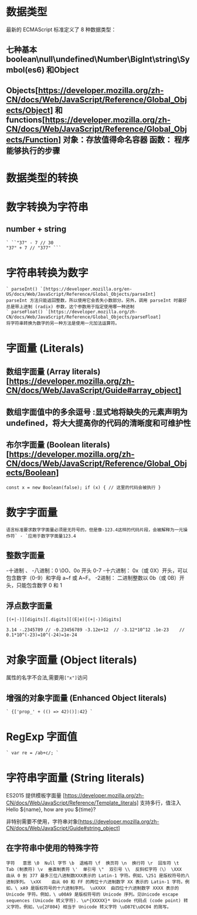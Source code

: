 # 数据类型
最新的 ECMAScript 标准定义了 8 种数据类型：

## 七种基本 boolean\null\undefined\Number\BigInt\string\Symbol(es6) 和Object

## Objects[https://developer.mozilla.org/zh-CN/docs/Web/JavaScript/Reference/Global_Objects/Object] 和 functions[https://developer.mozilla.org/zh-CN/docs/Web/JavaScript/Reference/Global_Objects/Function] 对象：存放值得命名容器 函数： 程序能够执行的步骤

# 数据类型的转换
# 数字转换为字符串
## number + string
    ` ``"37" - 7 // 30
    "37" + 7 // "377" ```
# 字符串转换为数字
    ` parseInt() `[https://developer.mozilla.org/en-US/docs/Web/JavaScript/Reference/Global_Objects/parseInt]
    parseInt 方法只能返回整数，所以使用它会丢失小数部分。另外，调用 parseInt 时最好总是带上进制 (radix) 参数，这个参数用于指定使用哪一种进制
    ` parseFloat() `[https://developer.mozilla.org/zh-CN/docs/Web/JavaScript/Reference/Global_Objects/parseFloat]
    将字符串转换为数字的另一种方法是使用一元加法运算符。
# 字面量 (Literals)
## 数组字面量 (Array literals)[https://developer.mozilla.org/zh-CN/docs/Web/JavaScript/Guide#array_object]
## 数组字面值中的多余逗号 :显式地将缺失的元素声明为undefined，将大大提高你的代码的清晰度和可维护性
## 布尔字面量 (Boolean literals) [https://developer.mozilla.org/zh-CN/docs/Web/JavaScript/Reference/Global_Objects/Boolean]
` const x = new Boolean(false);
if (x) {
  // 这里的代码会被执行
} `
# 数字字面量
    语言标准要求数字字面量必须是无符号的，但是像-123.4这样的代码片段，会被解释为一元操作符` - `应用于数字字面量123.4
## 整数字面量
-十进制 、
-八进制：0 \0O、0o 开头 0-7 
-十六进制：  0x（或 0X）开头，可以包含数字（0-9）和字母 a~f 或 A~F。
-2进制： 二进制整数以 0b（或 0B）开头，只能包含数字 0 和 1
## 浮点数字面量
` [(+|-)][digits][.digits][(E|e)[(+|-)]digits]
`

` 3.14
-.2345789 // -0.23456789
-3.12e+12  // -3.12*10^12
.1e-23    // 0.1*10^(-23)=10^(-24)=1e-24
`

# 对象字面量 (Object literals)
属性的名字不合法,需要用`["x"]`访问

## 增强的对象字面量 (Enhanced Object literals)
    ` {['prop_' + (() => 42)()]:42} `

# RegExp 字面值
    ` var re = /ab+c/; `

# 字符串字面量 (String literals)
 ES2015 提供模板字面量 [https://developer.mozilla.org/zh-CN/docs/Web/JavaScript/Reference/Template_literals]
 支持多行，值注入
 ` `Hello ${name}, how are you ${time}?` `

 非特别需要不使用，字符串对象[https://developer.mozilla.org/zh-CN/docs/Web/JavaScript/Guide#string_object]

 ## 在字符串中使用的特殊字符

 ` 字符	意思
\0	Null 字节
\b	退格符
\f	换页符
\n	换行符
\r	回车符
\t	Tab (制表符)
\v	垂直制表符
\'	单引号
\"	双引号
\\	反斜杠字符（\）
\XXX	由从 0 到 377 最多三位八进制数XXX表示的 Latin-1 字符。例如，\251 是版权符号的八进制序列。
\xXX	由从 00 和 FF 的两位十六进制数字 XX 表示的 Latin-1 字符。例如，\ xA9 是版权符号的十六进制序列。
\uXXXX	由四位十六进制数字 XXXX 表示的 Unicode 字符。例如，\ u00A9 是版权符号的 Unicode 序列。见Unicode escape sequences (Unicode 转义字符).
\u*{XXXXX}*	Unicode 代码点 (code point) 转义字符。例如，\u{2F804} 相当于 Unicode 转义字符 \uD87E\uDC04 的简写。 `

